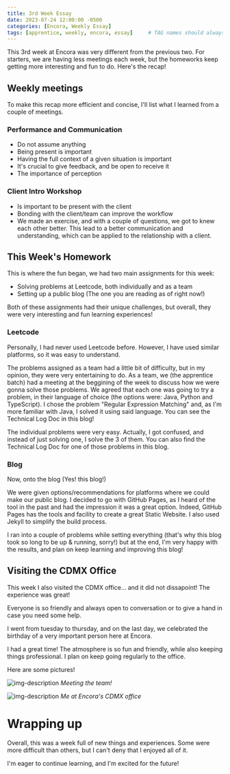 ```yaml
---
title: 3rd Week Essay
date: 2023-07-24 12:00:00 -0500
categories: [Encora, Weekly Essay]
tags: [apprentice, weekly, encora, essay]     # TAG names should always be lowercase
---
```


This 3rd week at Encora was very different from the previous two. For starters, we are having less meetings each week, but the homeworks keep getting more interesting and fun to do. Here's the recap!

## Weekly meetings
To make this recap more efficient and concise, I'll list what I learned from a couple of meetings.
### Performance and Communication
* Do not assume anything
* Being present is important
* Having the full context of a given situation is important
* It's crucial to give feedback, and be open to receive it
* The importance of perception

### Client Intro Workshop
* Is important to be present with the client
* Bonding with the client/team can improve the workflow
* We made an exercise, and with a couple of questions, we got to knew each other better. This lead to a better communication and understanding, which can be applied to the relationship with a client.

## This Week's Homework
This is where the fun began, we had two main assignments for this week:
* Solving problems at Leetcode, both individually and as a team
* Setting up a public blog (The one you are reading as of right now!)

Both of these assignments had their unique challenges, but overall, they were very interesting and fun learning experiences!
### Leetcode
<!-- ```java
CODE code;
``` -->
Personally, I had never used Leetcode before. However, I have used similar platforms, so it was easy to understand.

The problems assigned as a team had a little bit of difficulty, but in my opinion, they were very entertaining to do. As a team, we (the apprentice batch) had a meeting at the beggining of the week to discuss how we were gonna solve those problems. We agreed that each one was going to try a problem, in their language of choice (the options were: Java, Python and TypeScript). I chose the problem "Regular Expression Matching" and, as I'm more familiar with Java, I solved it using said language. You can see the Technical Log Doc in this blog!

The individual problems were very easy. Actually, I got confused, and instead of just solving one, I solve the 3 of them. You can also find the Technical Log Doc for one of those problems in this blog.
### Blog
Now, onto the blog (Yes! this blog!)

We were given options/recommendations for platforms where we could make our public blog. I decided to go with GitHub Pages, as I heard of the tool in the past and had the impression it was a great option. Indeed, GitHub Pages has the tools and facility to create a great Static Website. I also used Jekyll to simplify the build process.

I ran into a couple of problems while setting everything (that's why this blog took so long to be up & running, sorry!) but at the end, I'm very happy with the results, and plan on keep learning and improving this blog!

## Visiting the CDMX Office
This week I also visited the CDMX office... and it did not dissapoint! The experience was great!

Everyone is so friendly and always open to conversation or to give a hand in case you need some help.

I went from tuesday to thursday, and on the last day, we celebrated the birthday of a very important person here at Encora.

I had a great time! The atmosphere is so fun and friendly, while also keeping things professional. I plan on keep going regularly to the office.

Here are some pictures!

![img-description](/assets/img/encora_team.jpg)
_Meeting the team!_

![img-description](/assets/img/me_at_office.jpg)
_Me at Encora's CDMX office_

# Wrapping up

Overall, this was a week full of new things and experiences. Some were more difficult than others, but I can't deny that I enjoyed all of it.

I'm eager to continue learning, and I'm excited for the future!